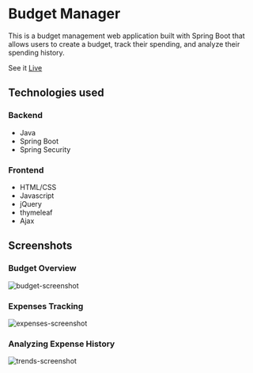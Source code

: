 # Budget Manager

This is a budget management web application built with Spring Boot that allows users to create a budget, 
track their spending, and analyze their spending history.

See it [Live](https://thebudgetmanager.herokuapp.com)

## Technologies used
### Backend
* Java
* Spring Boot
* Spring Security

### Frontend
* HTML/CSS
* Javascript
* jQuery
* thymeleaf
* Ajax

## Screenshots

### Budget Overview
![budget-screenshot](https://cloud.githubusercontent.com/assets/16313449/22192158/5816aba4-e0e6-11e6-894a-83ea6bca3bca.png)


### Expenses Tracking
![expenses-screenshot](https://cloud.githubusercontent.com/assets/16313449/22192136/17f294b6-e0e6-11e6-9fd7-597a84268b35.png)


### Analyzing Expense History
![trends-screenshot](https://cloud.githubusercontent.com/assets/16313449/22192138/17f81134-e0e6-11e6-8ad0-815653c1a73d.png)
